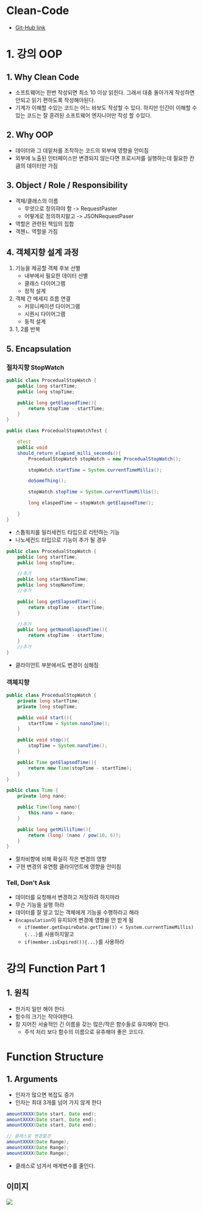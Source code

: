 # Clean-Code
* [Git-Hub link](https://github.com/msbaek/clean-coders-2013)

# 1. 강의 OOP

## 1. Why Clean Code
* 소프트웨어는 한번 작성되면 최소 10 이상 읽힌다. 그래서 대충 돌아가게 작성하면 안되고 읽기 편하도록 작성해야된다.
* 기계가 이해할 수있는 코드는 어느 바보도 작성할 수 있다. 하지만 인간이 이해할 수있는 코드는 잘 훈려된 소프트웨어 엔지니어만 작성 할 수있다.


## 2. Why OOP
* 데이터와 그 데잍처를 조작하는 코드의 외부에 영향을 안미침
* 외부에 노출된 인터페이스만 변경되지 않는다면 프로시저를 실행하는데 필요한 칸큼의 데이터만 가짐


## 3. Object / Role / Responsibility
* 객체/클래스의 이름
	- 무엇으로 정의햐야 함 -> RequestPaster
	- 어떻게로 정의하지말고 -> JSONRequestPaser
* 역할은 관련된 책임의 집합
* 객첸ㄴ 역할을 가짐

## 4. 객체지향 설계 과정

1. 기능을 제공할 객체 후보 선별
	- 내부에서 필요한 데이터 선별
	- 클래스 다이어그램
	- 정적 설계
2. 객체 간 메세지 흐름 연결
	- 커뮤니케이션 다이어그램
	- 시퀀시 다이어그램
	- 동적 설계
3. 1, 2를 반복

## 5. Encapsulation

### 절차지향 StopWatch
```java
public class ProcedualStopWatch {
	public long startTime;
	public long stopTime;

	public long getElapsedTime(){
		return stopTime - startTime;
	}
}

public class ProcedualStopWatchTest {

	@Test
	public void
	should_return_elapsed_milli_seconds(){
		ProcedualStopWatch stopWatch = new ProcedualStopWatch();

		stopWatch.startTime = System.currentTimeMillis();

		doSomeThing();

		stopWatch.stopTime = System.currentTimeMillis();

		long elaspedTime = stopWatch.getElapsedTime();

	}
}
```
* 스톱워치를 밀리세컨드 타입으로 리턴하는 기능
* 나노세컨드 타입으로 기능이 추가 될 경우

```java
public class ProcedualStopWatch {
	public long startTime;
	public long stopTime;

	//추가
	public long startNanoTime;
	public long stopNanoTime;
	//추가

	public long getElapsedTime(){
		return stopTime - startTime;
	}

	//추가
	public long getNanoElapsedTime(){
		return stopTime - startTime;
	}
	//추가
}
```
* 클라이언트 부분에서도 변경이 심해짐

### 객체지향

```java
public class ProcedualStopWatch {
	private long startTime;
	private long stopTime;

	public void start(){
		startTime = System.nanoTime();
	}

	public void stop(){
		stopTime = System.nanoTime();
	}

	public Time getElapsedTime(){
		return new Time(stopTime - startTime);
	}
}

public class Time {
	private long nano;

	public Time(long nano){
		this.nano = nano;
	}

	public long getMilliTime(){
		return (long) (nano / pow(10, 6));
	}
}
```
* 절차비향에 비해 확실히 작은 변경의 영향
* 구현 변경의 유연함 클라이언트에 영향을 안미침

### Tell, Don't Ask
* 데이터를 요청해서 변경하고 저장하려 하지마라
* 무슨 기능을 실행 하라
* 데이터를 잘 알고 있는 객체에게 기능을 수행하라고 해라
* `Encapsulation`이 유지되어 변경에 영향을 안 받게 됨
	- `if(member.getExpireDate.getTime()) < System.currentTimeMillis){...}`를 사용하지말고
	- `if(member.isExpired()){...}`를 사용하라

# 강의 Function Part 1

## 1. 원칙

* 한가지 일만 해야 한다.
* 함수의 크기는 작아야한다.
* 잘 지어진 서술적인 긴 이름을 갖는 많은/작은 함수들로 유지해야 한다.
	- 주석 처리 보다 함수의 이름으로 유츄해야 좋은 코드다.

# Function Structure

## 1. Arguments
* 인자가 많으면 복잡도 증가
* 인자는 최대 3개를 넘어 가지 않게 한다

```java
amountXXXX(Date start, Date end);
amountXXXX(Date start, Date end);
amountXXXX(Date start, Date end);

// 클래스로 변경할것
amountXXXX(Date Range);
amountXXXX(Date Range);
amountXXXX(Date Range);
```
* 클래스로 넘겨서 매게변수를 줄인다.

## 이미지

![](https://i.imgur.com/KO0IcAS.png)
